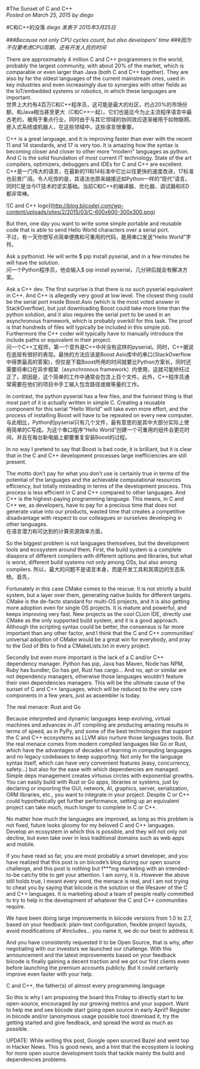 #The Sunset of C and C++  
*Posted on March 25, 2015 by diego*  

#C和C++的没落
*diego 发表于 2015年3月25日*  

###*Because not only CPU cycles count, but also developers’ time*
###*因为不仅要考虑CPU周期，还有开发人员的时间*

There are approximately 4 million C and C++ programmers in the world, probably the largest community, with about 20% of the market, which is comparable or even larger than Java (both C and C++ together). They are also by far the oldest languages of the current mainstream ones, used in key industries and even increasingly due to synergies with other fields as the IoT/embedded systems or robotics, in which these languages are important.  
世界上大约有4百万C和C++程序员，这可能是最大的社区，约占20%的市场份额，和Java相当甚至更大（C和C++一起）。它们也是迄今为止主流程序语言中最古老的，被用于重点行业，同时由于与其它领域的协同效应逐渐被用于如物联网、嵌入式系统或机器人，在这些领域中，这些语言很重要。

C++ is a great language, and it is improving faster than ever with the recent 11 and 14 standards, and 17 is very  too. It is amazing how the syntax is becoming closer and closer to other more “modern” languages as python. And C is the solid foundation of most current IT technology. State of the art compilers, optimizers, debuggers and IDEs for C and C++ are excellent.  
C++是一门伟大的语言，在最新的11和14标准中它比以往更快的速度改进，17标准也前景广阔。令人吃惊的是，其语法也原来越接近如Python一样的“现代”语言。同时C是当今IT技术的坚实基础。当前C和C++的编译器、优化器、调试器和IED都非常棒。

![C and C++ logo](http://blog.biicode(.com/wp-content/uploads/sites/2/2015/03/C-600x600-300x300.png)

But then, one day you want to write some simple portable and reusable code that is able to send Hello World characters over a serial port.  
不过，有一天你想写点简单便携和可重用的代码，能用串口发送“Hello World”字符。

Ask a pythonist. He will write $ pip install pyserial, and in a few minutes he will have the solution.  
问一个Python程序员，他会输入$ pip install pyserial，几分钟后就会有解决方案。

Ask a C++ dev. The first surprise is that there is no such pyserial equivalent in C++. And C++ is allegedly very good at low level. The closest thing could be the serial port inside Boost.Asio (which is the most voted answer in StackOverflow), but just downloading Boost could take more time than the python solution, and it also requires the serial port to be used in an asynchronous framework, which is probably overkill for this task. The proof is that hundreds of files will typically be included in this simple job. Furthermore the C++ coder will typically have to manually introduce the include paths or equivalent in their project.  
问一个C++工程师，第一个意外是C++中并没有这样的pyserial。同时，C++据说在底层有很好的表现。最快的方法应该是Boost.Asio库中的串口(StackOverflow中得票最高的答案)，但仅是下载Boost所用的时间就要比Python方案长，同时还需要将串口在异步框架（asynchronous framework）内使用，这就可能矫枉过正了。原因是，这个简单的工作中通常会包含上百个文件。此外，C++程序员通常需要在他们的项目中手工输入包含路径或做等量的工作。

In contrast, the python pyserial has a few files, and the funniest thing is that most part of it is actually written in simple C. Creating a reusable component for this serial “Hello World” will take even more effort, and the process of installing Boost will have to be repeated on every new computer.
与此相比，Python的pyserial只有几个文件，最有意思的是其中大部分实际上使用简单的C写成。为这个串口程序“Hello World”创建一个可重用的组件会更花时间，并且在每台新电脑上都要重复安装Boost的过程。

In no way I pretend to say that Boost is bad code, it is brilliant, but it is clear that in the C and C++ development processes large inefficiencies are still present.  


The motto don’t pay for what you don’t use is certainly true in terms of the potential of the languages and the achievable computational resources efficiency, but totally misleading in terms of the development process. This process is less efficient in C and C++ compared to other languages. And C++ is the highest-paying programming language. This means, in C and C++ we, as developers, have to pay for a precious time that does not generate value into our products, wasted time that creates a competitive disadvantage with respect to our colleagues or ourselves developing in other languages.  
在语言潜力和可达到的计算资源效率方面，  


So the biggest problem is not languages themselves, but the development tools and ecosystem around them. First, the build system is a complete diaspora of different compilers with different options and libraries, but what is worst, different build systems not only among OSs, but also among compilers.
所以，最大的问题不是语言本身，而是开发工具和其周边的生态系统。首先，

Fortunately in this case CMake comes to the rescue. It is not strictly a build system, but a layer over them, generating native builds for different targets. CMake is the de-facto standard for multi-OS projects, and it is also getting more adoption even for single OS projects. It is mature and powerful, and keeps improving very fast. New projects as the cool CLion IDE, directly use CMake as the only supported build system, and it is a good approach. Although  the scripting syntax could be better, the consensus is far more important than any other factor, and I think that the C and C++ communities’ universal adoption of CMake would be a great win for everybody, and pray to the God of Bits to find a CMakeLists.txt in every project.

Secondly but even more important is the lack of a C and/or C++ dependency manager. Python has pip, Java has Maven, Node has NPM, Ruby has bundler, Go has get, Rust has cargo… And no, apt or similar are not  dependency managers, otherwise those languages wouldn’t feature their own dependencies managers. This will be the ultimate cause of the sunset of C and C++ languages, which will be reduced to the very core components in a few years, just as assembler is today.

The real menace: Rust and Go

Because interpreted and dynamic languages keep evolving, virtual machines and advances in JIT compiling are producing amazing results in terms of speed, as in PyPy, and some of the best technologies that support the C and C++ ecosystems as LLVM also nurture those languages tools. But the real menace comes from modern compiled languages like Go or Rust, which have the advantages of decades of learning in computing languages and no legacy codebases to keep supporting. Not only for the language syntax itself, which can have very convenient features (easy, concurrency, safety…) but also for the ease with which dependencies are managed. Simple deps management creates virtuous circles with exponential growths. You can easily build with Rust or Go apps, libraries or systems, just by declaring or importing the GUI, network, AI, graphics, server, serialization, ORM libraries, etc., you want to integrate in your project. Despite C or C++ could hypothetically get further performance, setting up an equivalent project can take much, much longer to complete in C or C++.

No matter how much the languages are improved, as long as this problem is not fixed, future looks gloomy for my beloved C and C++ languages. Develop an ecosystem in which this is possible, and they will not only not decline, but even take over in less traditional domains such as web apps and mobile.

If you have read so far, you are most probably a smart developer, and you have realized that this post is on biicode’s blog during our open source challenge, and this post is nothing but f***ing marketing with an intended-to-be catchy title to get your attention. I am sorry, it is. However the above still holds true, I meant every word, the menace is real, and I am not trying to cheat you by saying that biicode is the solution or the lifesaver of the C and C++ languages. It is marketing about a team of people really committed to try to help in the development of whatever the C and C++ communities require.

We have been doing large improvements in biicode versions from 1.0 to 2.7, based on your feedback: plain-text configuration, flexible project layouts, avoid modifications of #includes… you name it, we do our best to address it.

And you have consistently requested it to be Open Source, that is why, after negotiating with our investors we launched our challenge. With this announcement and the latest improvements based on your feedback biicode is finally gaining a decent traction and we got our first clients even before launching the premium accounts publicly. But it could certainly improve even faster with your help.

C and C++, the father(s) of almost every programming language

 

So this is why I am proposing the board this Friday to directly start to be open-source, encouraged by our growing metrics and your support. Want to help me and see biicode start going open source in early April? Register in biicode and/or (anonymous usage possible too) download it, try the getting started and give feedback, and spread the word as much as possible.


UPDATE:  While writing this post, Google open sourced Bazel and  went top in Hacker News. This is good news, and a hint that the ecosystem is looking for more open source development tools that tackle mainly the build and dependencies problems.